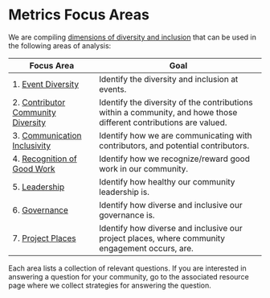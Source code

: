 # Metrics Focus Areas

We are compiling [dimensions of diversity and inclusion](./di_metrics.md) that can be used in the following areas of analysis:

Focus Area | Goal 
 --- | --- 
1. [Event Diversity](./focus_areas/events/) | Identify the diversity and inclusion at events. 
2. [Contributor Community Diversity](./focus_areas/contribution/) | Identify the diversity of the contributions within a community, and howe those different contributions are valued.
3. [Communication Inclusivity](./focus_areas/communication/) | Identify how we are communicating with contributors, and potential contributors.
4. [Recognition of Good Work](./focus_areas/recognition/) | Identify how we recognize/reward good work in our community.
5. [Leadership](./focus_areas/leadership/) | Identify how healthy our community leadership is.
6. [Governance](./focus_areas/governance/) | Identify how diverse and inclusive our governance is.
7. [Project Places](./focus_areas/project_and_community/) | Identify how diverse and inclusive our project places, where community engagement occurs, are.

Each area lists a collection of relevant questions. If you are interested in answering a question for your community, go to the associated resource page where we collect strategies for answering the question.
